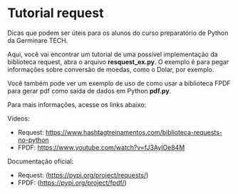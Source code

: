 # Tutorial request
Dicas que podem ser úteis para os alunos do curso preparatório de Python da Germinare TECH.

Aqui, você vai encontrar um tutorial de uma possível implementação da biblioteca request, abra o arquivo **resquest_ex.py**. 
O exemplo é para pegar informações sobre conversão de moedas, como o Dolar, por exemplo.

Você também pode ver um exemplo de uso de como usar a biblioteca FPDF para gerar pdf como saída de dados em Python **pdf.py**. 

Para mais informações, acesse os links abaixo:

Videos: 
* Request: https://www.hashtagtreinamentos.com/biblioteca-requests-no-python
* FPDF: https://www.youtube.com/watch?v=fJ3AylOe84M

Documentação oficial:
* Request: (https://pypi.org/project/requests/)
* FPDF: (https://pypi.org/project/fpdf/)
